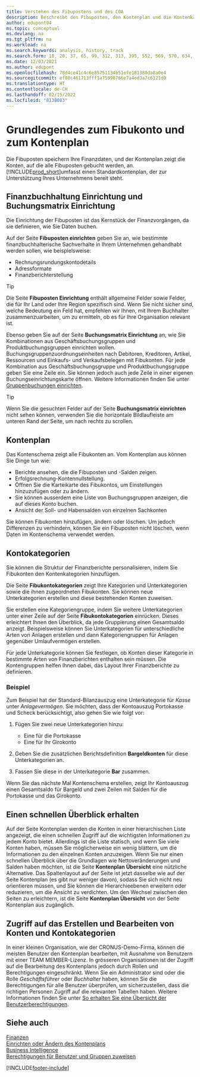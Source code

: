 ```yaml
---
title: Verstehen des Fibupostens und des COA
description: Beschreibt den Fibuposten, den Kontenplan und die Kontenkategorien. Verwenden Sie die Seite Finanzbuchhaltung Einrichtung, um die Handhabung der Buchhaltung in Ihrer Firma festzulegen.
author: edupont04
ms.topic: conceptual
ms.devlang: na
ms.tgt_pltfrm: na
ms.workload: na
ms.search.keywords: analysis, history, track
ms.search.form: 18, 20, 37, 65, 99, 312, 313, 395, 552, 569, 570, 634, 790, 791, 1158
ms.date: 12/03/2021
ms.author: edupont
ms.openlocfilehash: 78d4ce41c4c6e85751134b51efe181380da8a0e4
ms.sourcegitcommit: ef80c461713fff1a75998766e7a4ed3a7c6121d0
ms.translationtype: HT
ms.contentlocale: de-CH
ms.lasthandoff: 02/15/2022
ms.locfileid: "8138083"
---
```

# <a name="understanding-the-general-ledger-and-the-chart-of-accounts"></a>Grundlegendes zum Fibukonto und zum Kontenplan

Die Fibuposten speichern Ihre Finanzdaten, und der Kontenplan zeigt die Konten, auf die alle Fibuposten gebucht werden, an. [!INCLUDE[prod_short](includes/prod_short.md)]umfasst einen Standardkontenplan, der zur Unterstützung Ihres Unternehmens bereit steht.

## <a name="general-ledger-setup-and-general-posting-setup"></a>Finanzbuchhaltung Einrichtung und Buchungsmatrix Einrichtung

Die Einrichtung der Fibuposten ist das Kernstück der Finanzvorgängen, da sie definieren, wie Sie Daten buchen.  

Auf der Seite **Fibuposten einrichten** geben Sie an, wie bestimmte finanzbuchhalterische Sachverhalte in Ihrem Unternehmen gehandhabt werden sollen, wie beispielsweise:  

* Rechnungsrundungskontodetails  
* Adressformate  
* Finanzberichterstellung  

> [!TIP]
> Die Seite **Fibuposten Einrichtung** enthält allgemeine Felder sowie Felder, die für Ihr Land oder Ihre Region spezifisch sind. Wenn Sie nicht sicher sind, welche Bedeutung ein Feld hat, empfehlen wir Ihnen, mit Ihrem Buchhalter zusammenzuarbeiten, um zu ermitteln, ob es für Ihre Organisation relevant ist.  

Ebenso geben Sie auf der Seite **Buchungsmatrix Einrichtung** an, wie Sie Kombinationen aus Geschäftsbuchungsgruppen und Produktbuchungsgruppen einrichten wollen. Buchungsgruppenzuordnungseinheiten nach Debitoren, Kreditoren, Artikel, Ressourcen und Einkaufs- und Verkaufsbelegen mit Fibukonten. Für jede Kombination aus Geschäftsbuchungsgruppe und Produktbuchungsgruppe geben Sie eine Zeile ein. Sie können jedoch auch jede Zeile in einer eigenen Buchungseinrichtungskarte öffnen. Weitere Informationen finden Sie unter [Gruppenbuchungen einrichten](finance-posting-groups.md).  

> [!TIP]
> Wenn Sie die gesuchten Felder auf der Seite **Buchungsmatrix einrichten** nicht sehen können, verwenden Sie die horizontale Bildlaufleiste am unteren Rand der Seite, um nach rechts zu scrollen.  

## <a name="the-chart-of-accounts"></a>Kontenplan

Das Kontenschema zeigt alle Fibukonten an. Vom Kontenplan aus können Sie Dinge tun wie:  

* Berichte ansehen, die die Fibuposten und -Salden zeigen.  
* Erfolgsrechnung-Kontennullstellung.  
* Öffnen Sie die Karteikarte des Fibukontos, um Einstellungen hinzuzufügen oder zu ändern.  
* Sie können ausserdem eine Liste von Buchungsgruppen anzeigen, die auf dieses Konto buchen.
* Ansicht der Soll- und Habensalden von einzelnen Sachkonten  

Sie können Fibukonten hinzufügen, ändern oder löschen. Um jedoch Differenzen zu verhindern, können Sie ein Fibuposten nicht löschen, wenn Daten im Kontenschema verwendet werden.  

## <a name="account-categories"></a>Kontokategorien

Sie können die Struktur der Finanzberichte personalisieren, indem Sie Fibukonten den Kontenkategorien hinzufügen.  

Die Seite **Fibukontokategorien** zeigt Ihre Kategorien und Unterkategorien sowie die ihnen zugeordneten Fibukonten. Sie können neue Unterkategorien erstellen und diese bestehenden Konten zuweisen.  

Sie erstellen eine Kategoriengruppe, indem Sie weitere Unterkategorien unter einer Zeile auf der Seite **Fibukontokategorien** einrücken. Dieses erleichtert Ihnen den Überblick, da jede Gruppierung einen Gesamtsaldo anzeigt. Beispielsweise können Sie Unterkategorien für unterschiedliche Arten von Anlagen erstellen und dann Kategoriengruppen für Anlagen gegenüber Umlaufvermögen erstellen.  

Für jede Unterkategorie können Sie festlegen, ob Konten dieser Kategorie in bestimmte Arten von Finanzberichten enthalten sein müssen. Die Kontengruppen helfen Ihnen dabei, das Layout Ihrer Finanzberichte zu definieren.  

### <a name="example"></a>Beispiel

Zum Beispiel hat der Standard-Bilanzauszug eine Unterkategorie für *Kasse* unter *Anlagevermögen*. Sie möchten, dass der Kontoauszug Portokasse und Scheck berücksichtigt, also gehen Sie wie folgt vor:  

1. Fügen Sie zwei neue Unterkategorien hinzu:

    * Eine für die Portokasse  
    * Eine für Ihr Girokonto  
2. Geben Sie die zusätzlichen Berichtsdefinition **Bargeldkonten** für diese Unterkategorien an.  
3. Fassen Sie diese in der Unterkategorie **Bar** zusammen.  

Wenn Sie das nächste Mal Kontenschema erstellen, zeigt Ihr Kontoauszug einen Gesamtsaldo für Bargeld und zwei Zeilen mit Salden für die Portokasse und das Girokonto.  

## <a name="getting-a-quick-overview"></a>Einen schnellen Überblick erhalten

Auf der Seite Kontenplan werden die Konten in einer hierarchischen Liste angezeigt, die einen schnellen Zugriff auf die wichtigsten Informationen zu jedem Konto bietet. Allerdings ist die Liste statisch, und wenn Sie viele Konten haben, müssen Sie möglicherweise ein wenig blättern, um die Informationen zu den einzelnen Konten anzuzeigen. Wenn Sie nur einen schnellen Überblick über die Grundlagen wie Nettoveränderungen und Salden haben möchten, ist die Seite **Kontenplan Übersicht** eine nützliche Alternative. Das Spaltenlayout auf der Seite ist jetzt dasselbe wie auf der Seite Kontenplan (es gibt nur weniger davon), sodass Sie sich nicht neu orientieren müssen, und Sie können die Hierarchieebenen erweitern oder reduzieren, um die Ansicht zu verdichten. Um den Wechsel zwischen den Seiten zu erleichtern, ist die Seite **Kontenplan Übersicht** von der Seite Kontenplan aus zugänglich.

## <a name="access-to-create-and-edit-accounts-and-account-categories"></a>Zugriff auf das Erstellen und Bearbeiten von Konten und Kontokategorien

In einer kleinen Organisation, wie der CRONUS-Demo-Firma, können die meisten Benutzer den Kontenplan bearbeiten, mit Ausnahme von Benutzern mit einer TEAM MEMBER-Lizenz. In grösseren Organisationen ist der Zugriff auf die Bearbeitung des Kontenplans jedoch durch Rollen und Berechtigungen eingeschränkt. Wenn Sie ein Administrator sind oder die Rolle *Geschäftsführer* oder *Buchhalter* haben, können Sie die Berechtigungen für alle Benutzer überprüfen, um sicherzustellen, dass die richtigen Personen Zugriff auf die relevanten Tabellen haben. Weitere Informationen finden Sie unter [So erhalten Sie eine Übersicht der Benutzerberechtigungen](ui-define-granular-permissions.md#to-get-an-overview-of-a-users-permissions).  

## <a name="see-also"></a>Siehe auch

[Finanzen](finance.md)  
[Einrichten oder Ändern des Kontenplans](finance-setup-chart-accounts.md)  
[Business Intelligence](bi.md)  
[Berechtigungen für Benutzer und Gruppen zuweisen](ui-define-granular-permissions.md)  


[!INCLUDE[footer-include](includes/footer-banner.md)]
